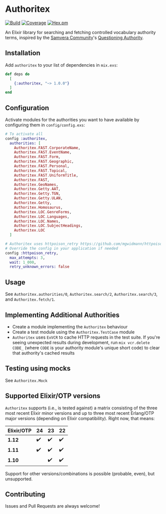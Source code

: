 # Authoritex

[![Build](https://github.com/nulib/authoritex/actions/workflows/build.yml/badge.svg)](https://github.com/nulib/authoritex/actions/workflows/build.yml)
[![Coverage](https://coveralls.io/repos/github/nulib/authoritex/badge.svg?branch=main)](https://coveralls.io/github/nulib/authoritex?branch=main)
[![Hex.pm](https://img.shields.io/hexpm/v/authoritex.svg)](https://hex.pm/packages/authoritex)

An Elixir library for searching and fetching controlled vocabulary authority terms, inspired by
the [Samvera Community](https://github.com/samvera)'s [Questioning Authority](https://github.com/samvera/questioning_authority).

## Installation

Add `authoritex` to your list of dependencies in `mix.exs`:

```elixir
def deps do
  [
    {:authoritex, "~> 1.0.0"}
  ]
end
```

## Configuration

Activate modules for the authorities you want to have available by 
configuring them in `config/config.exs`:

```elixir
# To activate all 
config :authoritex,
  authorities: [
    Authoritex.FAST.CorporateName,
    Authoritex.FAST.EventName,
    Authoritex.FAST.Form,
    Authoritex.FAST.Geographic,
    Authoritex.FAST.Personal,
    Authoritex.FAST.Topical,
    Authoritex.FAST.UniformTitle,
    Authoritex.FAST,
    Authoritex.GeoNames,
    Authoritex.Getty.AAT,
    Authoritex.Getty.TGN,
    Authoritex.Getty.ULAN,
    Authoritex.Getty,
    Authoritex.Homosaurus,
    Authoritex.LOC.GenreForms,
    Authoritex.LOC.Languages,
    Authoritex.LOC.Names,
    Authoritex.LOC.SubjectHeadings,
    Authoritex.LOC
  ]

# Authoritex uses httpoison_retry https://github.com/mgwidmann/httpoison_retry
# Override the config in your application if needed
config :httpoison_retry,
  max_attempts: 3,
  wait: 1_000,
  retry_unknown_errors: false
```

## Usage

See `Authoritex.authorities/0`, `Authoritex.search/2`, `Authoritex.search/3`, 
and `Authoritex.fetch/1`.

## Implementing Additional Authorities

* Create a module implementing the `Authoritex` behaviour
* Create a test module using the `Authoritex.TestCase` module
* `Authoritex` uses `ExVCR` to cache HTTP requests in the
  test suite. If you're seeing unexpected results during development,
  run `mix vcr.delete CODE_` (where `CODE` is your authority module's
  unique short code) to clear that authority's cached results

## Testing using mocks

See `Authoritex.Mock`

## Supported Elixir/OTP versions

`Authoritex` supports (i.e., is tested against) a matrix consisting of the three most recent Elixir minor versions and up to three most recent Erlang/OTP major versions (depending on Elixir compatibility). Right now, that means:

| Elixir/OTP | 24 | 23 | 22 |
|------------|----|----|----|
| **1.12**   | ✔️  | ✔️  | ✔️  |
| **1.11**   | ✔️  | ✔️  | ✔️  |
| **1.10**   |    | ✔️  | ✔️  |

Support for other versions/combinations is possible (probable, even), but unsupported.

## Contributing

Issues and Pull Requests are always welcome!
